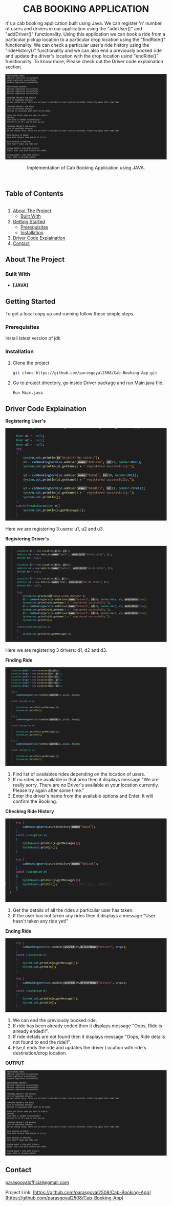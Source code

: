 <p align="center">
  <h1 align="center">CAB BOOKING APPLICATION</h1>
  <p>It's a cab booking application built using Java. We can register 'n' number of users and drivers in our application using the "addUser()" and "addDriver()" functionality. Using this application we can book a ride from a particular pickup location to a particular drop location using the "findRide()" functionality. We can check a particular user's ride history using the "rideHistory()" functionality and we can also end a previously booked ride and update the driver's location with the drop location usind "endRide()" functionality. To know more, Please check out the Driver code explaination section.</p>
  <img src="./image/Output.png">
  <p align="center">
    Implementation of Cab Booking Application using JAVA.
    <br /><br />
  </p>
</p>

<h2 style="display: inline-block">Table of Contents</h2>
<ol>
  <li>
    <a href="#about-the-project">About The Project</a>
    <ul>
      <li><a href="#built-with">Built With</a></li>
    </ul>
  </li>
  <li>
    <a href="#getting-started">Getting Started</a>
    <ul>
      <li><a href="#prerequisites">Prerequisites</a></li>
      <li><a href="#installation">Installation</a></li>
    </ul>
  </li>
  <li><a href="#Driver Code Explaination">Driver Code Explaination</a></li>
  <li><a href="#contact">Contact</a></li>
</ol>

## About The Project

### Built With

- **[JAVA]**

## Getting Started

To get a local copy up and running follow these simple steps.

### Prerequisites

Install latest version of jdk

### Installation

1. Clone the project
   ```sh
   git clone https://github.com/parasgoyal2508/Cab-Booking-App.git
   ```
2. Go to project directory, go inside Driver package and run Main.java file.
   ```sh
   Run Main.java
   ```
## Driver Code Explaination

**Registering User's**

![](./image/RegisterUser.png)

Here we are registering 3 users: u1, u2 and u3.

**Registering Driver's**

![](./image/RegisterDriver.png)

Here we are registering 3 drivers: d1, d2 and d3.

**Finding Ride**

![](./image/FindRide.png)

1. Find list of availables rides depending on the location of users.
2. If no rides are available in that area then it displays message "We are really sorry. There are no Driver's available at your location currently. Please try again after some time."
3. Enter the driver's name from the available options and Enter. It will confirm the Booking.

**Checking Ride History**

![](./image/RideHistory.png)

1. Get the details of all the rides a particular user has taken.
2. If the user has not taken any rides then it displays a message "User hasn't taken any ride yet!"

**Ending Ride**

![](./image/EndRide.png)

1. We can end the previously booked ride.
2. If ride has been already ended then it displays message "Oops, Ride is already ended!!".
3. If ride details are not found then it displays message "Oops, Ride details not found to end the ride!!".
4. Else,it ends the ride and updates the driver Location with ride's destination/drop location.

**OUTPUT**

![](./image/Output.png)

## Contact

parasgoyalofficial@gmail.com

Project Link: [https://github.com/parasgoyal2508/Cab-Booking-App](https://github.com/parasgoyal2508/Cab-Booking-App)
